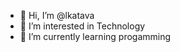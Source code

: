 - 👋 Hi, I’m @lkatava
- 👀 I’m interested in Technology
- 🌱 I’m currently learning progamming


<!---
lkatava/lkatava is a ✨ special ✨ repository because its `README.md` (this file) appears on your GitHub profile.
You can click the Preview link to take a look at your changes.
--->
